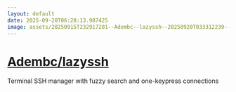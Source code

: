 ```yaml
---
layout: default
date: 2025-09-20T06:28:13.987425
image: assets/20250915T232917201--Adembc--lazyssh--20250920T033312239--cropped.png
---
```


# [Adembc/lazyssh](https://github.com/Adembc/lazyssh)

Terminal SSH manager with fuzzy search and one-keypress connections
